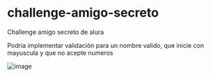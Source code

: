 # challenge-amigo-secreto

Challenge amigo secreto de alura

Podria implementar validación para un nombre valido, que inicie con mayuscula y que no acepte numeros

![image](https://github.com/user-attachments/assets/11d28f3f-357d-4f31-b10c-30c6488e62ed)
